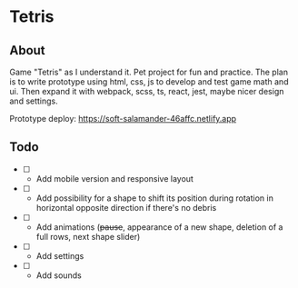 # Tetris

## About

Game "Tetris" as I understand it. Pet project for fun and practice.
The plan is to write prototype using html, css, js to develop and test game math and ui. Then expand it with webpack, scss, ts, react, jest, maybe nicer design and settings.

Prototype deploy: https://soft-salamander-46affc.netlify.app

## Todo

- [ ] - Add mobile version and responsive layout
- [ ] - Add possibility for a shape to shift its position during rotation in horizontal opposite direction if there's no debris
- [ ] - Add animations (~~pause~~, appearance of a new shape, deletion of a full rows, next shape slider)
- [ ] - Add settings
- [ ] - Add sounds
